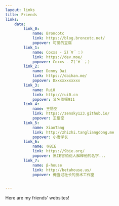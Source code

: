 ```yaml
---
layout: links
title: Friends
links: 
    data:
        link_0: 
            name: Broncotc
            link: https://blog.broncotc.net/
            popover: 可爱的豆腐
        link_1: 
            name: Coxxs - Σ(´∀｀；)
            link: https://dev.moe/
            popover: Coxxs - Σ(´∀｀；)
        link_2: 
            name: Denny Dai
            link: https://daihan.me/
            popover: Dxxxxxxxxxxx
        link_3: 
            name: Rui0
            link: http://rui0.cn
            popover: 又名侦探911
        link_4: 
            name: 王悟空
            link: https://zensky123.github.io/
            popover: 王悟空
        link_5: 
            name: XiaoTang
            link: http://zhizhi.tangliangdong.me
            popover: 小唐学长
        link_6: 
            name: ⑨BIE
            link: https://9bie.org/
            popover: 黑IE害怕别人解释他的名字...
        link_7: 
            name: β-house
            link: http://betahouse.us/
            popover: 俺当过社长的技术工作室


---
```



Here are my friends' websites!


